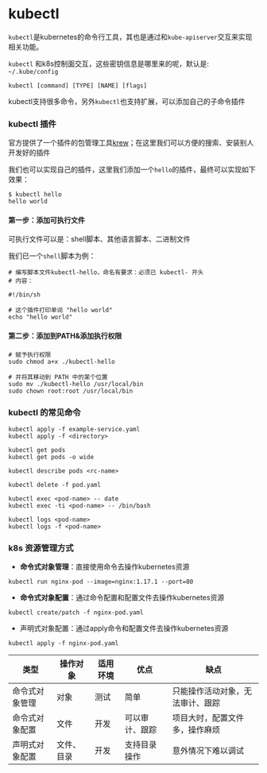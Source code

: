 # kubectl

`kubectl`是kubernetes的命令行工具，其也是通过和`kube-apiserver`交互来实现相关功能。

`kubectl` 和k8s控制面交互，这些密钥信息是哪里来的呢，默认是: `~/.kube/config`



```shell
kubectl [command] [TYPE] [NAME] [flags]
```

kubectl支持很多命令，另外`kubectl`也支持扩展，可以添加自己的子命令插件





### kubectl 插件

官方提供了一个插件的包管理工具[krew](https://github.com/kubernetes-sigs/krew)；在这里我们可以方便的搜索、安装别人开发好的插件

我们也可以实现自己的插件，这里我们添加一个`hello`的插件，最终可以实现如下效果：

```shell
$ kubectl hello
hello world
```



#### 第一步：添加可执行文件

可执行文件可以是：shell脚本、其他语言脚本、二进制文件

我们已一个`shell`脚本为例：

```shell
# 编写脚本文件kubectl-hello，命名有要求：必须已 kubectl- 开头
# 内容：

#!/bin/sh

# 这个插件打印单词 "hello world"
echo "hello world"
```



#### 第二步：添加到PATH&添加执行权限

```shell
# 赋予执行权限
sudo chmod a+x ./kubectl-hello

# 并将其移动到 PATH 中的某个位置
sudo mv ./kubectl-hello /usr/local/bin
sudo chown root:root /usr/local/bin
```





### kubectl 的常见命令

```shell
kubectl apply -f example-service.yaml
kubectl apply -f <directory>

kubectl get pods
kubectl get pods -o wide

kubectl describe pods <rc-name>

kubectl delete -f pod.yaml
```



```shell
kubectl exec <pod-name> -- date
kubectl exec -ti <pod-name> -- /bin/bash
```

```shell
kubectl logs <pod-name>
kubectl logs -f <pod-name>
```





### k8s 资源管理方式

- **命令式对象管理**：直接使用命令去操作kubernetes资源

```shell
kubectl run nginx-pod --image=nginx:1.17.1 --port=80
```

- **命令式对象配置**：通过命令配置和配置文件去操作kubernetes资源

```shell
kubectl create/patch -f nginx-pod.yaml
```

- 声明式对象配置：通过apply命令和配置文件去操作kubernetes资源

```shell
kubectl apply -f nginx-pod.yaml
```

| 类型           | 操作对象   | 适用环境 | 优点           | 缺点                             |
| -------------- | ---------- | -------- | -------------- | -------------------------------- |
| 命令式对象管理 | 对象       | 测试     | 简单           | 只能操作活动对象，无法审计、跟踪 |
| 命令式对象配置 | 文件       | 开发     | 可以审计、跟踪 | 项目大时，配置文件多，操作麻烦   |
| 声明式对象配置 | 文件、目录 | 开发     | 支持目录操作   | 意外情况下难以调试               |


